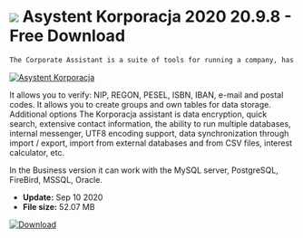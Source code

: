# ![](https://cdn.softexe.net/static/icon/win.gif) Asystent Korporacja 2020 20.9.8 - Free Download

```sh
The Corporate Assistant is a suite of tools for running a company, has built-in CRM for managing contact data, the ability to plan tasks and their monitoring, invoice issue module, correspondence book, magazine, orders, dispatch orders, inquiries and offers, staff and service and complaints.
```
[![Asystent Korporacja](https://gallery.dpcdn.pl/imgc/Tools/1943/g_-_420x350_1.5_-_x20110201140000_00.jpg)](https://softexe.net/win/business/management/asystent-korporacja:hdpd.html)

It allows you to verify: NIP, REGON, PESEL, ISBN, IBAN, e-mail and postal codes. It allows you to create groups and own tables for data storage. Additional options The Korporacja assistant is data encryption, quick search, extensive contact information, the ability to run multiple databases, internal messenger, UTF8 encoding support, data synchronization through import / export, import from external databases and from CSV files, interest calculator, etc.
 
 In the Business version it can work with the MySQL server, PostgreSQL, FireBird, MSSQL, Oracle.


- **Update:** Sep 10 2020
- **File size:** 52.07 MB

[![Download](https://cdn.softexe.net/static/img/download.png)](https://softexe.net/win/business/management/asystent-korporacja:hdpd.html)

